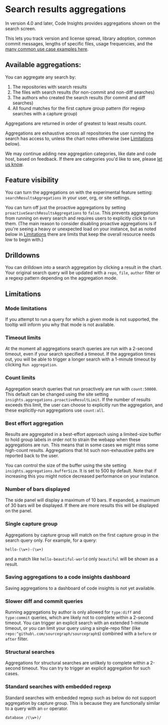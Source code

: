# Search results aggregations

In version 4.0 and later, Code Insights provides aggregations shown on the search screen.

This lets you track version and license spread, library adoption, common commit messages, lengths of specific files, usage frequencies, and the [many common use case examples here](../references/search_aggregations_use_cases.md).

## Available aggregations: 

You can aggregate any search by: 

1. The repositories with search results
1. The files with search results (for non-commit and non-diff searches)
1. The authors who created the search results (for commit and diff searches)
1. All found matches for the first capture group pattern (for regexp searches with a capture group)

Aggregations are returned in order of greatest to least results count. 

Aggregations are exhaustive across all repositories the user running the search has access to, unless the chart notes otherwise (see [Limitations](#limitations) below). 

We may continue adding new aggregation categories, like date and code host, based on feedback. If there are categories you'd like to see, please [let us know](mailto:feedback@sourcegraph.com).

## Feature visibility

You can turn the aggregations on with the experimental feature setting: `searchResultsAggregations` in your user, org, or site settings. 

You can turn off just the proactive aggregations by setting `proactiveSearchResultsAggregations` to `false`. 
This prevents aggregations from running on every search and requires users to explicitly click to run them. 
(The main reason to consider disabling proactive aggregations is if you're seeing a heavy or unexpected load on your instance, but as noted below in [Limitations](#limitations) there are limits that keep the overall resource needs low to begin with.) 

## Drilldowns 

You can drilldown into a search aggregation by clicking a result in the chart. Your original search query will be updated with a `repo`, `file`, `author` filter or a regexp pattern depending on the aggregation mode.

## Limitations

### Mode limitations

If you attempt to run a query for which a given mode is not supported, the tooltip will inform you why that mode is not available. 

### Timeout limits

At the moment all aggregations search queries are run with a 2-second timeout, even if your search specified a timeout. If the aggregation times out, you will be able to trigger a longer search with a 1-minute timeout by clicking `Run aggregation`. 

### Count limits

Aggregation search queries that run proactively are run with `count:50000`. This default can be changed using the site setting `insights.aggregations.proactiveResultLimit`. 
If the number of results exceeds this limit, the user can choose to explicitly run the aggregation, and these explicitly-run aggregations use `count:all`.

### Best effort aggregation

Results are aggregated in a best-effort approach using a limited-size buffer to hold group labels in order not to strain the webapp when these aggregations are run. 
This means that in some cases we might miss some high-count results. 
Aggregations that hit such non-exhaustive paths are reported back to the user.

You can control the size of the buffer using the site setting `insights.aggregations.bufferSize`. It is set to 500 by default. Note that if increasing this you might notice decreased performance on your instance.

### Number of bars displayed

The side panel will display a maximum of 10 bars. If expanded, a maximum of 30 bars will be displayed. If there are more results this will be displayed on the panel.

### Single capture group 

Aggregations by capture group will match on the first capture group in the search query only. For example, for a query:

```sgquery
hello-(\w+)-(\w+)
```

and a match like `hello-beautiful-world` only `beautiful` will be shown as a result.

### Saving aggregations to a code insights dashboard

Saving aggregations to a dashboard of code insights is not yet available. 

### Slower diff and commit queries

Running aggregations by author is only allowed for `type:diff` and `type:commit` queries, which are likely not to complete within a 2-second timeout.
You can trigger an explicit search with an extended 1-minute timeout, or you can limit your query using a single-repo filter (like `repo:^github\.com/sourcegraph/sourcegraph$`) combined with a `before` or `after` filter.

### Structural searches

Aggregations for structural searches are unlikely to complete within a 2-second timeout. You can try to trigger an explicit aggregation for such cases.

### Standard searches with embedded regexp

Standard searches with embedded regexp such as below do not support aggregation by capture group. This is because they are functionally similar to a query with an `or` operator.
```sgquery
database /(\w+)/
```
